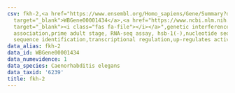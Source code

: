 ```yaml
---
csv: fkh-2,<a href="https://www.ensembl.org/Homo_sapiens/Gene/Summary?db=core;g=WBGene00001434"
  target="_blank">WBGene00001434</a>,<a href="https://www.ncbi.nlm.nih.gov/pubmed/30894454"
  target="_blank"><i class="fas fa-file"></i></a>",genetic interference,functional
  association,prime adult stage, RNA-seq assay, hsb-1(-),nucleotide sequence identification,nucleotide
  sequence identification,transcriptional regulation,up-regulates activity
data_alias: fkh-2
data_id: WBGene00001434
data_numevidence: 1
data_species: Caenorhabditis elegans
data_taxid: '6239'
title: fkh-2
---
```

